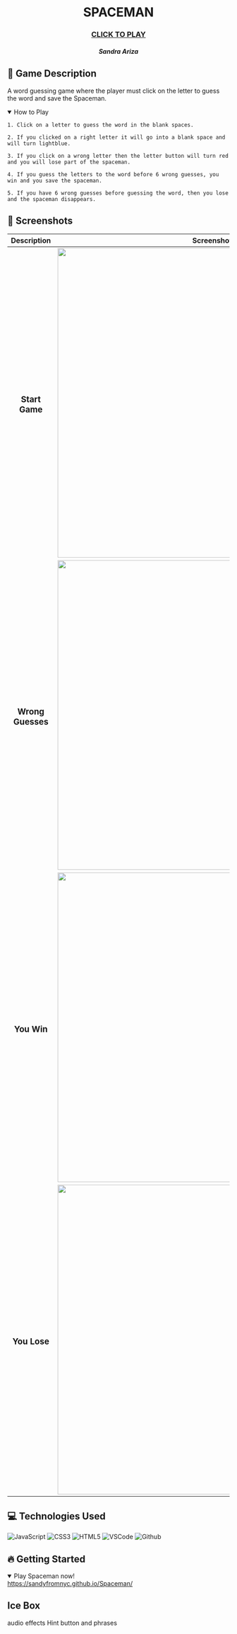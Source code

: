 <div id="description" align="center">

  # SPACEMAN

  ### [CLICK TO PLAY](https://sandyfromnyc.github.io/Spaceman/)


  ##### Sandra Ariza
  </div>


  ## :pencil: Game Description

  A word guessing game where the player must click on the letter to guess the word and save the Spaceman. 

<details open>
  <summary> How to Play </summary>
    
    1. Click on a letter to guess the word in the blank spaces.

    2. If you clicked on a right letter it will go into a blank space and will turn lightblue.

    3. If you click on a wrong letter then the letter button will turn red and you will lose part of the spaceman.

    4. If you guess the letters to the word before 6 wrong guesses, you win and you save the spaceman.
    
    5. If you have 6 wrong guesses before guessing the word, then you lose and the spaceman disappears.
</details>


  ## :camera_flash: Screenshots 

  |   Description | Screenshot | 
  |:-------------:| -----------|
  | <h3>Start Game</h3> | <img src="https://i.imgur.com/pw9fQvg.png" width="700"/>
  | <h3 align="center">Wrong Guesses</h3> | <img src="https://i.imgur.com/OpPVnNm.png" width="700"/>
 | <h3 align="center">You Win</h3> | <img src="https://i.imgur.com/jO95tR1.png" width="700"/>
| <h3 align="center">You Lose</h3> | <img src="https://i.imgur.com/hAU5Rg2.png" width="700"/>



  ## :computer: Technologies Used
![JavaScript](https://img.shields.io/badge/-JavaScript-05122A?style=flat&logo=javascript)
![CSS3](https://img.shields.io/badge/-CSS-05122A?style=flat&logo=css3)
![HTML5](https://img.shields.io/badge/-HTML5-05122A?style=flat&logo=html5)
![VSCode](https://img.shields.io/badge/-VS_Code-05122A?style=flat&logo=visualstudio)
![Github](https://img.shields.io/badge/-GitHub-05122A?style=flat&logo=github)


## :fire: Getting Started

<details open>
  <summary> Play Spaceman now! </summary>
  <a href="https://sandyfromnyc.github.io/Spaceman/"
    > https://sandyfromnyc.github.io/Spaceman/ </a
  >
</details>

## Ice Box
  audio effects
  Hint button and phrases
  